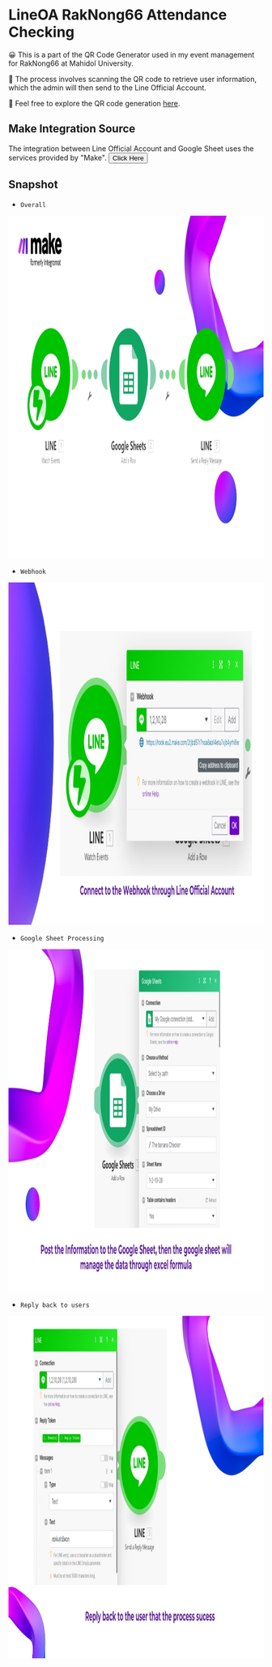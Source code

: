 # LineOA RakNong66 Attendance Checking

😀 This is a part of the QR Code Generator used in my event management for RakNong66 at Mahidol University.

📲 The process involves scanning the QR code to retrieve user information, which the admin will then send to the Line Official Account.

🥰 Feel free to explore the QR code generation [here](https://github.com/J1gsaww/QRCode-Generation-for-user-information.git).

## Make Integration Source
The integration between Line Official Account and Google Sheet uses the services provided by "Make".
[<button>Click Here</button>](https://www.make.com/en)

## Snapshot
- `Overall`<br>
<img height="675" width="1200" src="/Image Source/1.jpg" alt="Overall">

- `Webhook`<br>
<img height="675" width="1200" src="/Image Source/2.jpg" alt="Webhook">

- `Google Sheet Processing`<br>
<img height="675" width="1200" src="/Image Source/3.jpg" alt="GGP">

- `Reply back to users`<br>
<img height="675" width="1200" src="/Image Source/4.jpg" alt="Reply">

